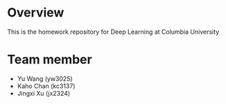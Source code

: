 # Overview

This is the homework repository for Deep Learning at Columbia University

# Team member
- Yu Wang (yw3025)
- Kaho Chan (kc3137)
- Jingxi Xu (jx2324)
